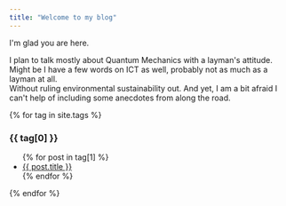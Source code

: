 ```yaml
---
title: "Welcome to my blog"
---
```


I'm glad you are here.

I plan to talk mostly about Quantum Mechanics with a layman's attitude.  
Might be I have a few words on ICT as well, probably not as much as a layman at all.  
Without ruling environmental sustainability out.
And yet, I am a bit afraid I can't help of including some anecdotes from along the road. 

{% for tag in site.tags %}
  <h3>{{ tag[0] }}</h3>
  <ul>
    {% for post in tag[1] %}
      <li>
      <a href="/blog{{ post.url }}">{{ post.title }}</a>
      </li>
    {% endfor %}
  </ul>
{% endfor %}
